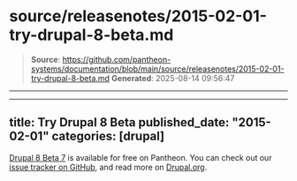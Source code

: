 # source/releasenotes/2015-02-01-try-drupal-8-beta.md

> **Source**: https://github.com/pantheon-systems/documentation/blob/main/source/releasenotes/2015-02-01-try-drupal-8-beta.md
> **Generated**: 2025-08-14 09:56:47

---

---
title: Try Drupal 8 Beta
published_date: "2015-02-01"
categories: [drupal]
---
[Drupal 8 Beta 7](https://dashboard.pantheon.io/products/drupal8/spinup) is available for free on Pantheon. You can check out our [issue tracker on GitHub](https://github.com/pantheon-systems/drops-8/issues), and read more on [Drupal.org](https://www.drupal.org/node/2437851).

